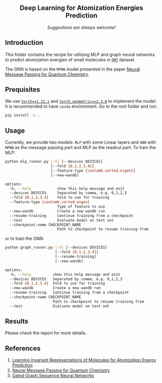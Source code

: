 <div align="center">

<h2> Deep Learning for Atomization Energies Prediction </h2>

_Suggestions are always welcome!_

</div>

## Introduction
This folder contains the recipe for utilizing MLP and graph neural networks to predict atomization energies of small molecules in [`QM7`](http://quantum-machine.org/datasets/) dataset.

The GNN is based on the `MPNN` model presented in the paper [Neural Message Passing for Quantum Chemistry](https://arxiv.org/abs/1704.01212).

## Prequisites
We use [`torch==1.12.1`](https://pytorch.org/get-started/previous-versions/#linux-and-windows-6) and [`torch_geometric==2.3.0`](https://pytorch-geometric.readthedocs.io/en/latest/install/installation.html) to implement the model. It is recommended to have `conda` environment. Go to the root folder and run:
```bash
pip install -e .
```

## Usage
Currently, we provide two models: `MLP` with some Linear layers and `GNN` with `MPNN` as the message passing part and MLP as the readout part. To train the MLP:
```bash
python mlp_runner.py [-h] [--devices DEVICES]
                     [--fold {0,1,2,3,4}]
                     [--feature-type {coulomb,sorted,eigen}]
                     [--new-wandb]

options:
  -h, --help            show this help message and exit
  --devices DEVICES     Separated by comma, e.g. 0,1,2,3
  --fold {0,1,2,3,4}    Fold to use for training
  --feature-type {coulomb,sorted,eigen}
                        Type of feature to use
  --new-wandb           Create a new wandb run
  --resume-training     Continue training from a checkpoint
  --test                Evaluate model on test set
  --checkpoint-name CHECKPOINT_NAME
                        Path to checkpoint to resume training from
```

or to train the GNN:
```bash
python graph_runner.py [-h] [--devices DEVICES]
                       [--fold {0,1,2,3,4}]
                       [--resume-training]
                       [--new-wandb]

options:
  -h, --help          show this help message and exit
  --devices DEVICES   Separated by comma, e.g. 0,1,2,3
  --fold {0,1,2,3,4}  Fold to use for training
  --new-wandb         Create a new wandb run
  --resume-training   Continue training from a checkpoint
  --checkpoint-name CHECKPOINT_NAME
                      Path to checkpoint to resume training from
  --test              Evaluate model on test set
```

## Results
Please check the report for more details.

## References
1. [Learning Invariant Representations of Molecules for Atomization Energy Prediction](https://proceedings.neurips.cc/paper_files/paper/2012/file/115f89503138416a242f40fb7d7f338e-Paper.pdf)
2. [Neural Message Passing for Quantum Chemistry](https://arxiv.org/pdf/1704.01212.pdf)
3. [Gated Graph Sequence Neural Networks](https://arxiv.org/pdf/1511.05493.pdf)